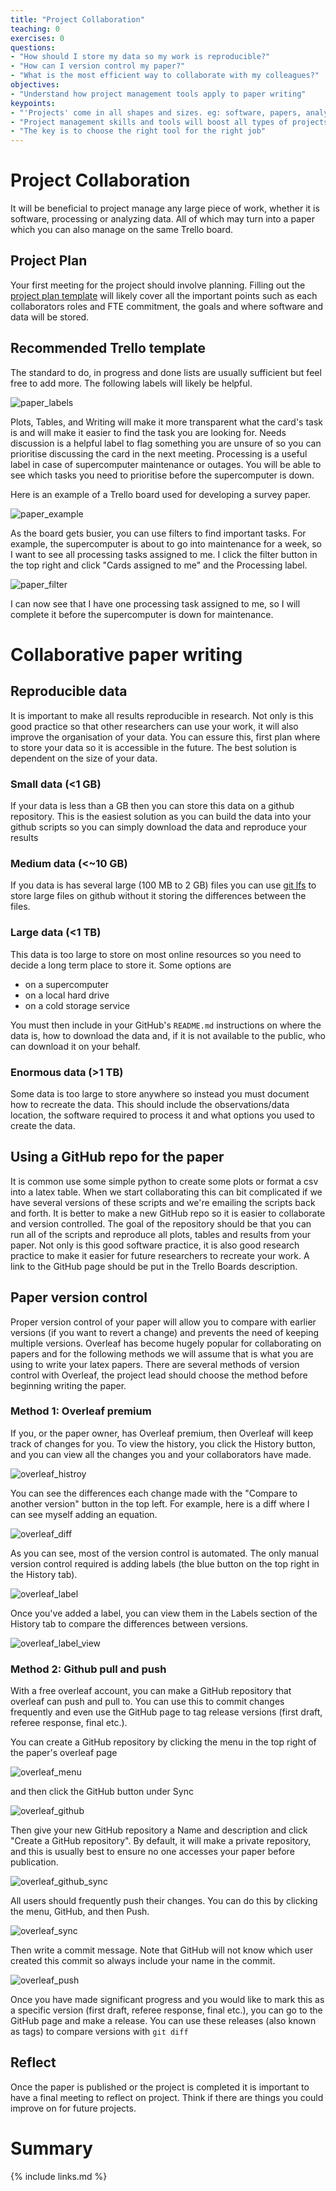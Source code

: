 ```yaml
---
title: "Project Collaboration"
teaching: 0
exercises: 0
questions:
- "How should I store my data so my work is reproducible?"
- "How can I version control my paper?"
- "What is the most efficient way to collaborate with my colleagues?"
objectives:
- "Understand how project management tools apply to paper writing"
keypoints:
- "'Projects' come in all shapes and sizes. eg: software, papers, analysis, outreach."
- "Project management skills and tools will boost all types of projects"
- "The key is to choose the right tool for the right job"
---
```


# Project Collaboration
It will be beneficial to project manage any large piece of work, whether it is software, processing or analyzing data.
All of which may turn into a paper which you can also manage on the same Trello board.

## Project Plan
Your first meeting for the project should involve planning.
Filling out the [project plan template](../03-trello/#project-plan) will likely cover all the important points such as each collaborators roles and FTE commitment, the goals and where software and data will be stored.

## Recommended Trello template
The standard to do, in progress and done lists are usually sufficient but feel free to add more.
The following labels will likely be helpful.

![paper_labels](../fig/paper_labels.png)

Plots, Tables, and Writing will make it more transparent what the card's task is and will make it easier to find the task you are looking for.
Needs discussion is a helpful label to flag something you are unsure of so you can prioritise discussing the card in the next meeting.
Processing is a useful label in case of supercomputer maintenance or outages.
You will be able to see which tasks you need to prioritise before the supercomputer is down.

Here is an example of a Trello board used for developing a survey paper.

![paper_example](../fig/paper_example.png)

As the board gets busier, you can use filters to find important tasks. For example, the supercomputer is about to go into maintenance for a week, so I want to see all processing tasks assigned to me. I click the filter button in the top right and click "Cards assigned to me" and the Processing label.

![paper_filter](../fig/paper_filter.png)

I can now see that I have one processing task assigned to me, so I will complete it before the supercomputer is down for maintenance.

# Collaborative paper writing

## Reproducible data
It is important to make all results reproducible in research.
Not only is this good practice so that other researchers can use your work, it will also improve the organisation of your data.
You can essure this, first plan where to store your data so it is accessible in the future.
The best solution is dependent on the size of your data.

### Small data (<1 GB)
If your data is less than a GB then you can store this data on a github repository.
This is the easiest solution as you can build the data into your github scripts so you can simply download the data and reproduce your results

### Medium data (<~10 GB)
If you data is has several large (100 MB to 2 GB) files you can use [git lfs](https://git-lfs.github.com/) to store large files on github without it storing the differences between the files.

### Large data (<1 TB)
This data is too large to store on most online resources so you need to decide a long term place to store it.
Some options are
- on a supercomputer
- on a local hard drive
- on a cold storage service

You must then include in your GitHub's `README.md` instructions on where the data is, how to download the data and, if it is not available to the public, who can download it on your behalf.

### Enormous data (>1 TB)
Some data is too large to store anywhere so instead you must document how to recreate the data. This should include the observations/data location, the software required to process it and what options you used to create the data.

## Using a GitHub repo for the paper
It is common use some simple python to create some plots or format a csv into a latex table.
When we start collaborating this can bit complicated if we have several versions of these scripts and we're emailing the scripts back and forth.
It is better to make a new GitHub repo so it is easier to collaborate and version controlled.
The goal of the repository should be that you can run all of the scripts and reproduce all plots, tables and results from your paper.
Not only is this good software practice, it is also good research practice to make it easier for future researchers to recreate your work.
A link to the GitHub page should be put in the Trello Boards description.

## Paper version control
Proper version control of your paper will allow you to compare with earlier versions (if you want to revert a change) and prevents the need of keeping multiple versions.
Overleaf has become hugely popular for collaborating on papers and for the following methods we will assume that is what you are using to write your latex papers. There are several methods of version control with Overleaf, the project lead should choose the method before beginning writing the paper.

### Method 1: Overleaf premium
If you, or the paper owner, has Overleaf premium, then Overleaf will keep track of changes for you. To view the history, you click the History button, and you can view all the changes you and your collaborators have made.

![overleaf_histroy](../fig/overleaf_history.png)

You can see the differences each change made with the "Compare to another version" button in the top left.
For example, here is a diff where I can see myself adding an equation.

![overleaf_diff](../fig/overleaf_diff.png)

As you can see, most of the version control is automated.
The only manual version control required is adding labels (the blue button on the top right in the History tab).

![overleaf_label](../fig/overleaf_label.png)

Once you've added a label, you can view them in the Labels section of the History tab to compare the differences between versions.

![overleaf_label_view](../fig/overleaf_label_view.png)


### Method 2: Github pull and push
With a free overleaf account, you can make a GitHub repository that overleaf can push and pull to.
You can use this to commit changes frequently and even use the GitHub page to tag release versions (first draft, referee response, final etc.).

You can create a GitHub repository by clicking the menu in the top right of the paper's overleaf page

![overleaf_menu](../fig/overleaf_menu.png)

and then click the GitHub button under Sync

![overleaf_github](../fig/overleaf_github.png)

Then give your new GitHub repository a Name and description and click "Create a GitHub repository".
By default, it will make a private repository, and this is usually best to ensure no one accesses your paper before publication.

![overleaf_github_sync](../fig/overleaf_github_sync.png)

All users should frequently push their changes.
You can do this by clicking the menu, GitHub, and then Push.

![overleaf_sync](../fig/overleaf_sync.png)

Then write a commit message.
Note that GitHub will not know which user created this commit so always include your name in the commit.

![overleaf_push](../fig/overleaf_push.png)

Once you have made significant progress and you would like to mark this as a specific version (first draft, referee response, final etc.), you can go to the GitHub page and make a release. You can use these releases (also known as tags) to compare versions with `git diff`


## Reflect
Once the paper is published or the project is completed it is important to have a final meeting to reflect on project.
Think if there are things you could improve on for future projects.

# Summary

{% include links.md %}

